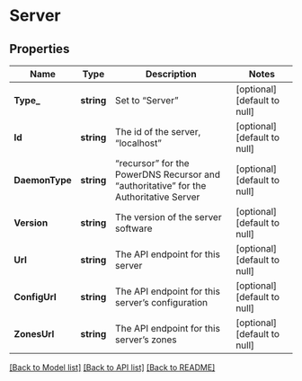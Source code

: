 # Server

## Properties
Name | Type | Description | Notes
------------ | ------------- | ------------- | -------------
**Type_** | **string** | Set to “Server” | [optional] [default to null]
**Id** | **string** | The id of the server, “localhost” | [optional] [default to null]
**DaemonType** | **string** | “recursor” for the PowerDNS Recursor and “authoritative” for the Authoritative Server | [optional] [default to null]
**Version** | **string** | The version of the server software | [optional] [default to null]
**Url** | **string** | The API endpoint for this server | [optional] [default to null]
**ConfigUrl** | **string** | The API endpoint for this server’s configuration | [optional] [default to null]
**ZonesUrl** | **string** | The API endpoint for this server’s zones | [optional] [default to null]

[[Back to Model list]](../README.md#documentation-for-models) [[Back to API list]](../README.md#documentation-for-api-endpoints) [[Back to README]](../README.md)


